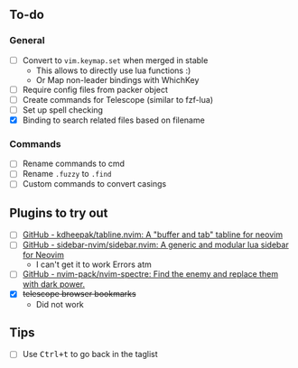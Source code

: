 ## To-do

### General
- [ ] Convert to `vim.keymap.set` when merged in stable
  - This allows to directly use lua functions :)
  - Or Map non-leader bindings with WhichKey
- [ ] Require config files from packer object
- [ ] Create commands for Telescope (similar to fzf-lua)
- [ ] Set up spell checking
- [x] Binding to search related files based on filename

### Commands
- [ ] Rename commands to cmd 
- [ ] Rename `.fuzzy` to `.find`
- [ ] Custom commands to convert casings

## Plugins to try out
- [ ] [GitHub - kdheepak/tabline.nvim: A "buffer and tab" tabline for neovim](https://github.com/kdheepak/tabline.nvim)
- [ ] [GitHub - sidebar-nvim/sidebar.nvim: A generic and modular lua sidebar for Neovim](https://github.com/sidebar-nvim/sidebar.nvim)
	- I can't get it to work Errors atm
- [ ] [GitHub - nvim-pack/nvim-spectre: Find the enemy and replace them with dark power.](https://github.com/nvim-pack/nvim-spectre)
- [x] ~~telescope browser bookmarks~~
	- Did not work

## Tips
- [ ] Use <kbd>Ctrl+t</kbd> to go back in the taglist

